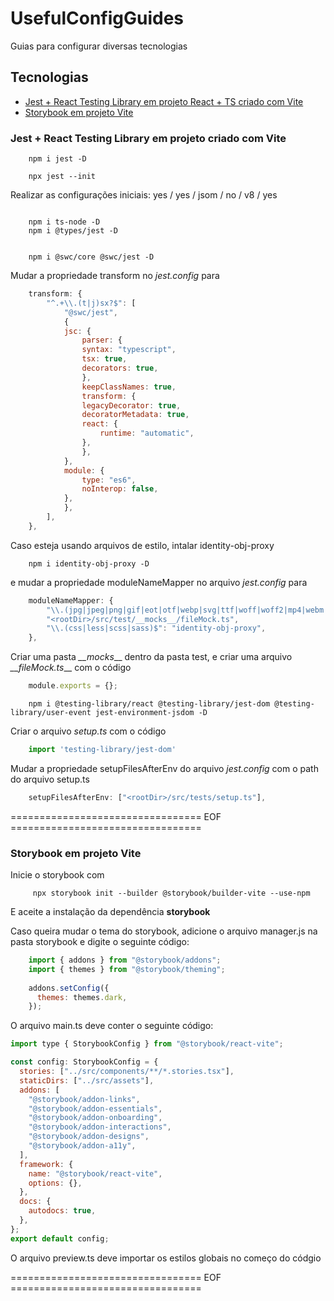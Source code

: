 # UsefulConfigGuides
Guias para configurar diversas tecnologias


## Tecnologias 

- [Jest + React Testing Library em projeto React + TS criado com Vite](#jest--react-testing-library-em-projeto-criado-com-vite)
- [Storybook em projeto Vite](#storybook-em-projeto-vite)



### Jest + React Testing Library em projeto criado com Vite

```console
    npm i jest -D

    npx jest --init
```

Realizar as configurações iniciais: yes / yes / jsom / no / v8 / yes

```console

    npm i ts-node -D
    npm i @types/jest -D


    npm i @swc/core @swc/jest -D
```

Mudar a propriedade transform no _jest.config_ para 

```js 
    transform: {
        "^.+\\.(t|j)sx?$": [
            "@swc/jest",
            {
            jsc: {
                parser: {
                syntax: "typescript",
                tsx: true,
                decorators: true,
                },
                keepClassNames: true,
                transform: {
                legacyDecorator: true,
                decoratorMetadata: true,
                react: {
                    runtime: "automatic",
                },
                },
            },
            module: {
                type: "es6",
                noInterop: false,
            },
            },
        ],
    },
```

Caso esteja usando arquivos de estilo, intalar identity-obj-proxy 

```console
    npm i identity-obj-proxy -D
```

e mudar a propriedade moduleNameMapper no arquivo _jest.config_ para

```js
    moduleNameMapper: {
        "\\.(jpg|jpeg|png|gif|eot|otf|webp|svg|ttf|woff|woff2|mp4|webm|wav|mp3|m4a|aac|oga)$":
        "<rootDir>/src/test/__mocks__/fileMock.ts",
        "\\.(css|less|scss|sass)$": "identity-obj-proxy",
    },
```

Criar uma pasta _\_\_mocks___ dentro da pasta test, e criar uma arquivo _\_\_fileMock.ts___ com o código

```js
    module.exports = {};
```


```console 
    npm i @testing-library/react @testing-library/jest-dom @testing-library/user-event jest-environment-jsdom -D
```

Criar o arquivo _setup.ts_ com o código 

```js
    import 'testing-library/jest-dom'
```

Mudar a propriedade setupFilesAfterEnv do arquivo _jest.config_ com o path do arquivo setup.ts 

```js 
    setupFilesAfterEnv: ["<rootDir>/src/tests/setup.ts"],
```

================================= EOF =================================

### Storybook em projeto Vite

Inicie o storybook com
```console
     npx storybook init --builder @storybook/builder-vite --use-npm
```

E aceite a instalação da dependência __storybook__

Caso queira mudar o tema do storybook, adicione o arquivo manager.js na pasta storybook e digite o seguinte código: 

```js
    import { addons } from "@storybook/addons";
    import { themes } from "@storybook/theming";
    
    addons.setConfig({
      themes: themes.dark,
    });
```
O arquivo main.ts deve conter o seguinte código: 

```js
import type { StorybookConfig } from "@storybook/react-vite";

const config: StorybookConfig = {
  stories: ["../src/components/**/*.stories.tsx"],
  staticDirs: ["../src/assets"],
  addons: [
    "@storybook/addon-links",
    "@storybook/addon-essentials",
    "@storybook/addon-onboarding",
    "@storybook/addon-interactions",
    "@storybook/addon-designs",
    "@storybook/addon-a11y",
  ],
  framework: {
    name: "@storybook/react-vite",
    options: {},
  },
  docs: {
    autodocs: true,
  },
};
export default config;
```

O arquivo preview.ts deve importar os estilos globais no começo do códgio

================================= EOF =================================

